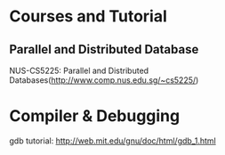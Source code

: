 # Courses and Tutorial
## Parallel and Distributed Database
NUS-CS5225: Parallel and Distributed Databases(http://www.comp.nus.edu.sg/~cs5225/)

# Compiler & Debugging
gdb tutorial: http://web.mit.edu/gnu/doc/html/gdb_1.html
